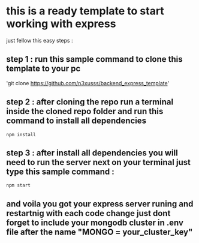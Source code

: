 # this is a ready template to start working with express
just fellow this easy steps : 
## step 1 : run this sample command to clone this template to your pc 
'git clone  https://github.com/n3xusss/backend_express_template'
## step 2 : after cloning the repo run a terminal inside the cloned repo folder and run this command to install all dependencies
`npm install`
## step 3 : after install all dependencies you will need to run the server next on your terminal just type this sample command : 
`npm start`

## and voila you got your express server runing and restartnig with each code change just dont forget to include your mongodb cluster in .env file after the name "MONGO = your_cluster_key"
